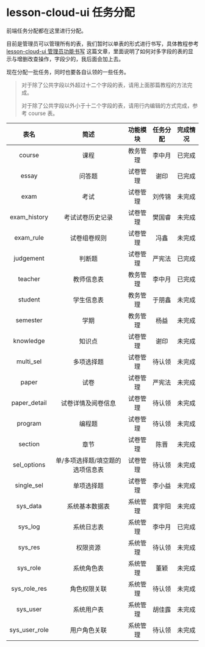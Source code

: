# lesson-cloud-ui 任务分配

前端任务分配都在这里进行分配。

目前是管理员可以管理所有的表，我们暂时以单表的形式进行书写，具体教程参考 [lesson-cloud-ui 管理员功能书写](https://echocow.cn/articles/2019/05/13/1557710844443.html) 这篇文章，里面说明了如何对多字段的表的显示与增删改查操作，字段少的，我后面会加上去。

现在分配一批任务，同时也要各自认领的一些任务。

> 对于除了公共字段以外超过十二个字段的表，请用上面那篇教程的方法完成。
>
> 对于除了公共字段以外小于十二个字段的表，请用行内编辑的方式完成，参考 course 表。

| 表名 | 简述 | 功能模块 | 任务分配 | 完成情况
|:------:|:---:|:-----:|:-----:|:-----:
| course | 课程 | 教务管理 | 李中月 | 已完成
| essay | 问答题 | 试卷管理 | 谢印 | 已完成
| exam | 考试 | 试卷管理 | 刘传锦 | 未完成
| exam_history | 考试试卷历史记录 | 试卷管理  | 樊国睿 | 未完成
| exam_rule | 试卷组卷规则 | 试卷管理 | 冯鑫 | 未完成
| judgement | 判断题 | 试卷管理 | 严宪法 | 已完成
| teacher  | 教师信息表 | 教务管理 | 李中月 | 已完成
| student | 学生信息表 | 教务管理 | 于朋鑫 | 未完成
| semester | 学期 | 教务管理 | 杨益 | 未完成
| knowledge | 知识点 | 试卷管理 | 谢印 | 未完成
| multi_sel | 多项选择题 | 试卷管理 | 待认领 | 未完成
| paper | 试卷 | 试卷管理 | 严宪法 | 未完成
| paper_detail | 试卷详情及阅卷信息 | 试卷管理 | 待认领 | 未完成
| program | 编程题 | 试卷管理 | 待认领 | 未完成
| section | 章节 | 试卷管理 | 陈晋 | 未完成
| sel_options | 单/多项选择题/填空题的选项信息表 | 试卷管理 | 待认领 | 未完成
| single_sel | 单项选择题 | 试卷管理 | 李小益 | 未完成
| sys_data | 系统基本数据表 | 系统管理 | 龚宇阳 | 未完成
| sys_log | 系统日志表 | 系统管理 | 李中月 | 已完成
| sys_res | 权限资源 | 系统管理 | 待认领 | 未完成
| sys_role | 系统角色表 | 系统管理 | 董颖 | 未完成
| sys_role_res | 角色权限关联 | 系统管理 | 待认领 | 未完成
| sys_user | 系统用户表 | 系统管理 | 胡佳露 | 未完成
| sys_user_role | 用户角色关联 | 系统管理 | 待认领 | 未完成


